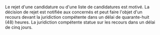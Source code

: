 Le rejet d'une candidature ou d'une liste de candidatures est motivé.
La décision de rejet est notifiée aux concernés et peut faire l'objet d'un recours devant la juridiction compétente dans un délai de quarante-huit (48) heures.
La juridiction compétente statue sur les recours dans un délai de cinq jours.